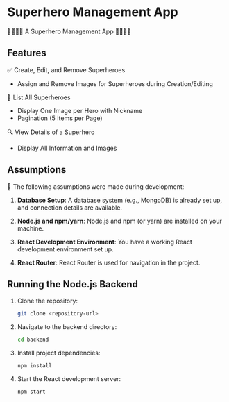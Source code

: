 # Superhero Management App

🦸‍♂️🦸‍♀️ A Superhero Management App 🦸‍♂️🦸‍♀️

## Features

✅ Create, Edit, and Remove Superheroes
   - Assign and Remove Images for Superheroes during Creation/Editing

📜 List All Superheroes
   - Display One Image per Hero with Nickname
   - Pagination (5 Items per Page)

🔍 View Details of a Superhero
   - Display All Information and Images

## Assumptions

📝 The following assumptions were made during development:

1. **Database Setup**: A database system (e.g., MongoDB) is already set up, and connection details are available.

2. **Node.js and npm/yarn**: Node.js and npm (or yarn) are installed on your machine.

3. **React Development Environment**: You have a working React development environment set up.

4. **React Router**: React Router is used for navigation in the project.

## Running the Node.js Backend

1. Clone the repository:

   ```bash
   git clone <repository-url>
   
2. Navigate to the backend directory:

   ```bash
   cd backend
   
3. Install project dependencies:

   ```bash
   npm install
   
4. Start the React development server:

   ```bash
   npm start

   
